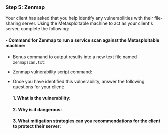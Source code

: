 ### Step 5: Zenmap

Your client has asked that you help identify any vulnerabilities with their file-sharing server. Using the Metasploitable machine to act as your client's server, complete the following:

#### - Command for Zenmap to run a service scan against the Metasploitable machine: 
 
- Bonus command to output results into a new text file named `zenmapscan.txt`:

- Zenmap vulnerability script command: 

- Once you have identified this vulnerability, answer the following questions for your client:

  #### 1. What is the vulnerability:
  
  #### 2. Why is it dangerous:

  #### 3. What mitigation strategies can you recommendations for the client to protect their server:


